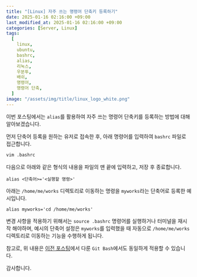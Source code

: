 ```yaml
---
title: "[Linux] 자주 쓰는 명령어 단축키 등록하기"
date: 2025-01-16 02:16:00 +09:00
last_modified_at: 2025-01-16 02:16:00 +09:00
categories: [Server, Linux]
tags:
  [
    linux,
    ubuntu,
    bashrc,
    alias,
    리눅스,
    우분투,
    배쉬,
    명령어,
    명령어 단축,
  ]
image: "/assets/img/title/linux_logo_white.png"
---
```


이번 포스팅에서는 `alias`를 활용하여 자주 쓰는 명령어 단축키를 등록하는 방법에 대해 알아보겠습니다.  

먼저 단축어 등록을 원하는 유저로 접속한 후, 아래 명령어를 입력하여 `bashrc` 파일로 접근합니다.  

```bash
vim .bashrc
```

다음으로 아래와 같은 형식의 내용을 파일의 맨 끝에 입력하고, 저장 후 종료합니다.  

```vim
alias <단축어>='<실행할 명령>'
```

아래는 `/home/me/works` 디렉토리로 이동하는 명령을 `myworks`라는 단축어로 등록한 예시입니다.  

```vim
alias myworks='cd /home/me/works'
```

변경 사항을 적용하기 위해서는 `source .bashrc` 명령어를 실행하거나 터미널을 재시작 해야하며, 
예시의 단축어 설정은 `myworks`를 입력했을 때 자동으로 `/home/me/works` 디렉토리로 이동하는 기능을 수행하게 됩니다.  

참고로, 위 내용은 [이전 포스팅](https://devpro.kr/posts/Git-Bash-%ED%99%98%EA%B2%BD-%EB%B3%80%EC%88%98-%EC%84%A4%EC%A0%95/)에서 다룬 `Git Bash`에서도 동일하게 적용할 수 있습니다.  

감사합니다.  
